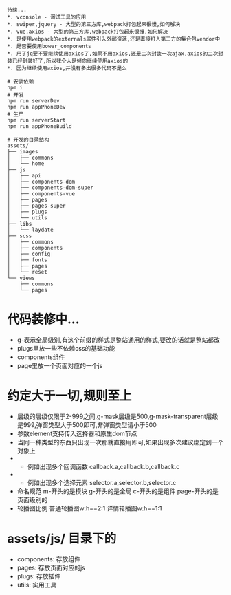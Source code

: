 ```
待续...
*. vconsole - 调试工具的应用
*. swiper,jquery - 大型的第三方库,webpack打包起来很慢,如何解决
*. vue,axios - 大型的第三方库,webpack打包起来很慢,如何解决
*. 是使用webpack的externals属性引入外部资源,还是直接打入第三方的集合包vendor中
*. 是否要使用bower_components
*. 用了jq要不要继续使用axios了,如果不用axios,还是二次封装一次ajax,axios的二次封装已经封装好了,所以我个人是倾向继续使用axios的
*. 因为继续使用axios,并没有多出很多代码不是么
```

```
# 安装依赖
npm i
# 开发
npm run serverDev
npm run appPhoneDev
# 生产
npm run serverStart
npm run appPhoneBuild
```

```
# 开发的目录结构
assets/
├── images
│   ├── commons
│   └── home
├── js
│   ├── api
│   ├── components-dom
│   ├── components-dom-super
│   ├── components-vue
│   ├── pages
│   ├── pages-super
│   ├── plugs
│   └── utils
├── libs
│   └── laydate
├── scss
│   ├── commons
│   ├── components
│   ├── config
│   ├── fonts
│   ├── pages
│   └── reset
└── views
    ├── commons
    └── pages
```

# 代码装修中...
* g-表示全局级别,有这个前缀的样式是整站通用的样式,要改的话就是整站都改
* plugs里放一些不依赖css的基础功能
* components组件
* page里放一个页面对应的一个js

# 约定大于一切,规则至上
* 层级的层级仅限于2-999之间,g-mask层级是500,g-mask-transparent层级是999,弹窗类型大于500即可,非弹窗类型请小于500
* 参数element支持传入选择器和原生dom节点
* 当同一种类型的东西只出现一次那就直接用即可,如果出现多次建议绑定到一个对象上
* * 例如出现多个回调函数 callback.a,callback.b,callback.c
* * 例如出现多个选择元素 selector.a,selector.b,selector.c
* 命名规范  m-开头的是模块 g-开头的是全局 c-开头的是组件  page-开头的是页面级别的
* 轮播图比例  普通轮播图w:h==2:1  详情轮播图w:h==1:1

# assets/js/ 目录下的
* components: 存放组件
* pages: 存放页面对应的js
* plugs: 存放插件
* utils: 实用工具
